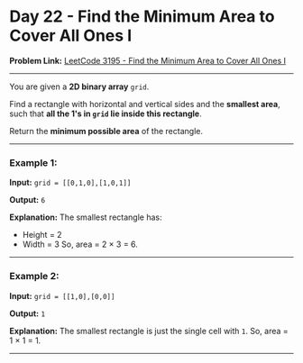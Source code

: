 # Day 22 - Find the Minimum Area to Cover All Ones I 

**Problem Link:** [LeetCode 3195 - Find the Minimum Area to Cover All Ones I](https://leetcode.com/problems/find-the-minimum-area-to-cover-all-ones-i/)

---

You are given a **2D binary array** `grid`.

Find a rectangle with horizontal and vertical sides and the **smallest area**, such that **all the 1's in `grid` lie inside this rectangle**.

Return the **minimum possible area** of the rectangle.

---

### Example 1:

**Input:**
`grid = [[0,1,0],[1,0,1]]`

**Output:**
`6`

**Explanation:**
The smallest rectangle has:

* Height = 2
* Width = 3
  So, area = 2 × 3 = 6.

---

### Example 2:

**Input:**
`grid = [[1,0],[0,0]]`

**Output:**
`1`

**Explanation:**
The smallest rectangle is just the single cell with `1`.
So, area = 1 × 1 = 1.

---
